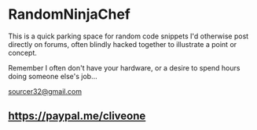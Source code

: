 # RandomNinjaChef

This is a quick parking space for random code snippets I'd otherwise post directly on forums, often blindly hacked together to illustrate a point or concept.

Remember I often don't have your hardware, or a desire to spend hours doing someone else's job...

 sourcer32@gmail.com
 
 ## https://paypal.me/cliveone
